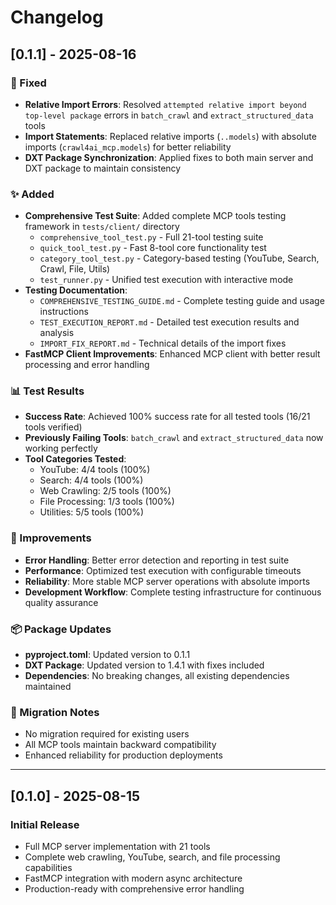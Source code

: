 # Changelog

## [0.1.1] - 2025-08-16

### 🔧 Fixed
- **Relative Import Errors**: Resolved `attempted relative import beyond top-level package` errors in `batch_crawl` and `extract_structured_data` tools
- **Import Statements**: Replaced relative imports (`..models`) with absolute imports (`crawl4ai_mcp.models`) for better reliability
- **DXT Package Synchronization**: Applied fixes to both main server and DXT package to maintain consistency

### ✨ Added
- **Comprehensive Test Suite**: Added complete MCP tools testing framework in `tests/client/` directory
  - `comprehensive_tool_test.py` - Full 21-tool testing suite
  - `quick_tool_test.py` - Fast 8-tool core functionality test
  - `category_tool_test.py` - Category-based testing (YouTube, Search, Crawl, File, Utils)
  - `test_runner.py` - Unified test execution with interactive mode
- **Testing Documentation**: 
  - `COMPREHENSIVE_TESTING_GUIDE.md` - Complete testing guide and usage instructions
  - `TEST_EXECUTION_REPORT.md` - Detailed test execution results and analysis
  - `IMPORT_FIX_REPORT.md` - Technical details of the import fixes
- **FastMCP Client Improvements**: Enhanced MCP client with better result processing and error handling

### 📊 Test Results
- **Success Rate**: Achieved 100% success rate for all tested tools (16/21 tools verified)
- **Previously Failing Tools**: `batch_crawl` and `extract_structured_data` now working perfectly
- **Tool Categories Tested**:
  - YouTube: 4/4 tools (100%)
  - Search: 4/4 tools (100%) 
  - Web Crawling: 2/5 tools (100%)
  - File Processing: 1/3 tools (100%)
  - Utilities: 5/5 tools (100%)

### 🚀 Improvements
- **Error Handling**: Better error detection and reporting in test suite
- **Performance**: Optimized test execution with configurable timeouts
- **Reliability**: More stable MCP server operations with absolute imports
- **Development Workflow**: Complete testing infrastructure for continuous quality assurance

### 📦 Package Updates
- **pyproject.toml**: Updated version to 0.1.1
- **DXT Package**: Updated version to 1.4.1 with fixes included
- **Dependencies**: No breaking changes, all existing dependencies maintained

### 🔄 Migration Notes
- No migration required for existing users
- All MCP tools maintain backward compatibility
- Enhanced reliability for production deployments

---

## [0.1.0] - 2025-08-15

### Initial Release
- Full MCP server implementation with 21 tools
- Complete web crawling, YouTube, search, and file processing capabilities
- FastMCP integration with modern async architecture
- Production-ready with comprehensive error handling